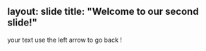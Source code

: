 layout: slide
title: "Welcome to our second slide!"
------
your text 
use the left arrow to go back !
